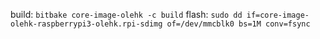 build: `bitbake core-image-olehk -c build`
flash: `sudo dd if=core-image-olehk-raspberrypi3-olehk.rpi-sdimg of=/dev/mmcblk0 bs=1M conv=fsync`
